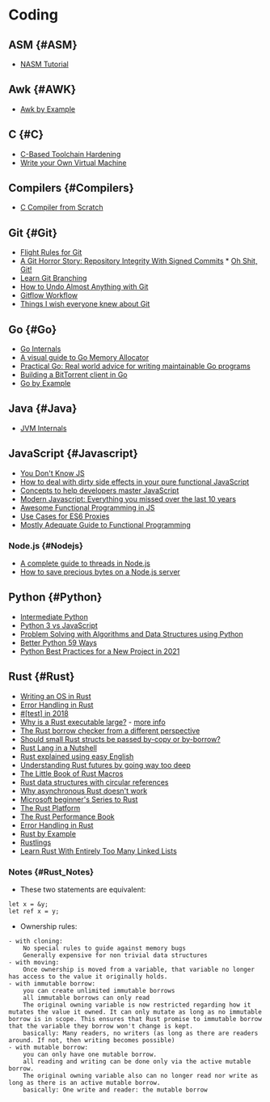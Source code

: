 # Coding

## ASM {#ASM}

* [NASM Tutorial](http://cs.lmu.edu/~ray/notes/nasmtutorial/)

## Awk {#AWK}

* [Awk by Example](https://developer.ibm.com/tutorials/l-awk1/)

## C {#C}

* [C-Based Toolchain Hardening](https://www.owasp.org/index.php/C-Based_Toolchain_Hardening)
* [Write your Own Virtual Machine](https://justinmeiners.github.io/lc3-vm/)

## Compilers {#Compilers}

* [C Compiler from Scratch](https://github.com/DoctorWkt/acwj)

## Git {#Git}

* [Flight Rules for Git](https://github.com/k88hudson/git-flight-rules)
* [A Git Horror Story: Repository Integrity With Signed Commits](https://mikegerwitz.com/papers/git-horror-story)
* [Oh Shit, Git!](https://ohshitgit.com/)
* [Learn Git Branching](https://learngitbranching.js.org/)
* [How to Undo Almost Anything with Git](https://github.blog/2015-06-08-how-to-undo-almost-anything-with-git/)
* [Gitflow Workflow](https://www.atlassian.com/git/tutorials/comparing-workflows/gitflow-workflow)
* [Things I wish everyone knew about Git](https://blog.plover.com/prog/git/tips.html)

## Go {#Go}

* [Go Internals](https://github.com/teh-cmc/go-internals)
* [A visual guide to Go Memory Allocator](https://blog.learngoprogramming.com/a-visual-guide-to-golang-memory-allocator-from-ground-up-e132258453ed)
* [Practical Go: Real world advice for writing maintainable Go programs](https://dave.cheney.net/practical-go/presentations/qcon-china.html)
* [Building a BitTorrent client in Go](https://blog.jse.li/posts/torrent/)
* [Go by Example](https://gobyexample.com/)

## Java {#Java}

* [JVM Internals](http://blog.jamesdbloom.com/JVMInternals.html)

## JavaScript {#Javascript}

* [You Don't Know JS](https://github.com/getify/You-Dont-Know-JS)
* [How to deal with dirty side effects in your pure functional JavaScript](https://jrsinclair.com/articles/2018/how-to-deal-with-dirty-side-effects-in-your-pure-functional-javascript/)
* [Concepts to help developers master JavaScript](https://github.com/leonardomso/33-js-concepts)
* [Modern Javascript: Everything you missed over the last 10 years](https://turriate.com/articles/modern-javascript-everything-you-missed-over-10-years)
* [Awesome Functional Programming in JS](https://github.com/stoeffel/awesome-fp-js)
* [Use Cases for ES6 Proxies](https://web.archive.org/web/20160906183818/http://devbryce.com/use-cases-for-es6-proxies/)
* [Mostly Adequate Guide to Functional Programming](https://github.com/MostlyAdequate/mostly-adequate-guide)

### Node.js {#Nodejs}

* [A complete guide to threads in Node.js](https://blog.logrocket.com/a-complete-guide-to-threads-in-node-js-4fa3898fe74f)
* [How to save precious bytes on a Node.js server](https://www.gosquared.com/blog/optimise-node-http-server)

## Python {#Python}

* [Intermediate Python](http://book.pythontips.com/en/latest/index.html)
* [Python 3 vs JavaScript](https://sayazamurai.github.io/python-vs-javascript/)
* [Problem Solving with Algorithms and Data Structures using Python](https://runestone.academy/runestone/books/published/pythonds/index.html)
* [Better Python 59 Ways](https://github.com/SigmaQuan/Better-Python-59-Ways)
* [Python Best Practices for a New Project in 2021](https://mitelman.engineering/blog/python-best-practice/automating-python-best-practices-for-a-new-project/)

## Rust {#Rust}

* [Writing an OS in Rust](https://os.phil-opp.com/first-edition/)
* [Error Handling in Rust](https://blog.burntsushi.net/rust-error-handling/#standard-library-traits-used-for-error-handling)
* [#[test] in 2018](https://blog.jrenner.net/rust/testing/2018/07/19/test-in-2018.html)
* [Why is a Rust executable large?](https://lifthrasiir.github.io/rustlog/why-is-a-rust-executable-large.html) - [more info](https://users.rust-lang.org/t/why-do-rust-programs-use-more-memory-than-the-c-haskell-and-ocaml-versions/3224)
* [The Rust borrow checker from a different perspective](https://blog.systems.ethz.ch/blog/2018/a-hammer-you-can-only-hold-by-the-handle.html)
* [Should small Rust structs be passed by-copy or by-borrow?](https://www.forrestthewoods.com/blog/should-small-rust-structs-be-passed-by-copy-or-by-borrow/)
* [Rust Lang in a Nutshell](https://www.softax.pl/blog/rust-lang-in-a-nutshell-1-introduction/)
* [Rust explained using easy English](https://github.com/Dhghomon/easy_rust)
* [Understanding Rust futures by going way too deep](https://fasterthanli.me/articles/understanding-rust-futures-by-going-way-too-deep)
* [The Little Book of Rust Macros](https://veykril.github.io/tlborm/introduction.html)
* [Rust data structures with circular references](https://veykril.github.io/tlborm/introduction.html)
* [Why asynchronous Rust doesn't work](https://eta.st/2021/03/08/async-rust-2.html)
* [Microsoft beginner's Series to Rust](https://docs.microsoft.com/en-us/shows/beginners-series-to-rust/)
* [The Rust Platform](https://aturon.github.io/blog/2016/07/27/rust-platform/)
* [The Rust Performance Book](https://nnethercote.github.io/perf-book/introduction.html)
* [Error Handling in Rust](https://nrc.github.io/error-docs/intro.html)
* [Rust by Example](https://doc.rust-lang.org/stable/rust-by-example/)
* [Rustlings](https://github.com/rust-lang/rustlings/)
* [Learn Rust With Entirely Too Many Linked Lists](https://rust-unofficial.github.io/too-many-lists/index.html)

### Notes {#Rust_Notes}

* These two statements are equivalent:

```
let x = &y;
let ref x = y;
```

* Ownership rules:

```
- with cloning:
    No special rules to guide against memory bugs
    Generally expensive for non trivial data structures
- with moving:
    Once ownership is moved from a variable, that variable no longer has access to the value it originally holds.
- with immutable borrow: 
    you can create unlimited immutable borrows
    all immutable borrows can only read
    The original owning variable is now restricted regarding how it mutates the value it owned. It can only mutate as long as no immutable borrow is in scope. This ensures that Rust promise to immutable borrow that the variable they borrow won't change is kept.
    basically: Many readers, no writers (as long as there are readers around. If not, then writing becomes possible) 
- with mutable borrow:
    you can only have one mutable borrow.
    all reading and writing can be done only via the active mutable borrow.
    The original owning variable also can no longer read nor write as long as there is an active mutable borrow.
    basically: One write and reader: the mutable borrow 
``` 
